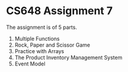 # CS648 Assignment 7
 
The assignment is of 5 parts.

1. Multiple Functions
2. Rock, Paper and Scissor Game
3. Practice with Arrays
4. The Product Inventory Management System
5. Event Model
